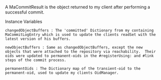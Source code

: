 A MaCommitResult is the object returned to my client after performing a successful commit.

Instance Variables

	changedObjectBuffers : The 'committed' Dictionary from my containing MaCommitLogEntry which is used to update the clients readSet with the latest version of his buffers.

	newObjectBuffers : Same as changedObjectBuffers, except the new objects that were attached to the repository via reachability.  Their oids were updated to permanent-oids in the #registerUsing: and #link steps of the commit process.

	permanentOids : The Dictionary map of the transient-oid to the permanent-oid, used to update my clients OidManager.
